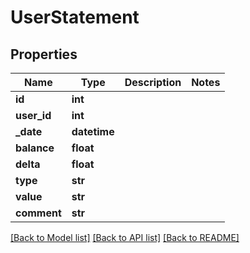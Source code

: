 # UserStatement

## Properties
Name | Type | Description | Notes
------------ | ------------- | ------------- | -------------
**id** | **int** |  | 
**user_id** | **int** |  | 
**_date** | **datetime** |  | 
**balance** | **float** |  | 
**delta** | **float** |  | 
**type** | **str** |  | 
**value** | **str** |  | 
**comment** | **str** |  | 

[[Back to Model list]](../README.md#documentation-for-models) [[Back to API list]](../README.md#documentation-for-api-endpoints) [[Back to README]](../README.md)


